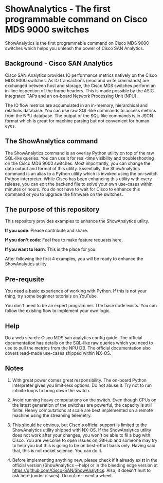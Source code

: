 
# ShowAnalytics - The first programmable command on Cisco MDS 9000 switches

ShowAnalytics is the first programmable command on Cisco MDS 9000 switches which helps you unleash the power of Cisco SAN Analytics.

## Background - Cisco SAN Analytics

Cisco SAN Analytics provides IO performance metrics natively on the Cisco MDS 9000 switches. As IO transactions (read and write commands) are exchanged between host and storage, the Cisco MDS switches perform an in-line inspection of the frame headers. This is made possible by the ASIC integrated TAPs and an on-board Network Processing Unit (NPU).

The IO flow metrics are accumulated in an in-memory, hierarchical and relations database. You can use raw SQL-like commands to access metrics from the NPU database. The output of the SQL-like commands is in JSON format which is great for machine parsing but not convenient for human eyes.

## The ShowAnalytics command

The ShowAnalytics command is an overlay Python utility on top of the raw SQL-like queries. You can use it for real-time visibility and troubleshooting on the Cisco MDS 9000 switches. Most importantly, you can change the data output and format of this utility. Essentially, the ShowAnalytics command is an alias to a Python utility which is invoked using the on-switch Python interpreter. While Cisco has been enhancing this utility with every release, you can edit the backend file to solve your own use-cases within minutes or hours. You do not have to wait for Cisco to enhance this command or you to upgrade the firmware on the switches.

## The purpose of this repository

This repository provides examples to enhance the ShowAnalytics utility.

**If you code**: Please contribute and share.

**If you don't code**: Feel free to make feature requests here.

**If you want to learn**: This is the place for you

After following the first 4 examples, you will be ready to enhance the ShowAnalytics utility.

## Pre-requsite

You need a basic experience of working with Python. If this is not your thing, try some beginner tutorials on YouTube.

You don't need to be an expert programmer. The base code exists. You can follow the existing flow to implement your own logic.

## Help
Do a web search: Cisco MDS san analytics config guide. 
The official documentation has details on the SQL-like raw queries which you need to use to pull the metrics from the NPU DB. The official documentation also covers read-made use-cases shipped within NX-OS.

## Notes

1. With great power comes great responsibility. The on-board Python interpreter gives you limit-less options. Do not abuse it. Try not to run infinite loops to bring down the switch.

2. Avoid running heavy computations on the switch. Even though CPUs on the latest generation of the switches are powerful, the capacity is still finite. Heavy computations at scale are best implemented on a remote machine using the streaming telemetry.

3. This should be obvious, but Cisco's official support is limited to the ShowAnalytics utility shipped with NX-OS. If the ShowAnalytics utility does not work after your changes, you won't be able to fil a bug with Cisco. You are welcome to open issues on GitHub and someone may try to help you but this is going to be on best-effort basis only. Having said that, this is not rocket science. You can do it.
4. Before implementing anything new, please check if it already exist in the official version (ShowAnalytics --help) or in the bleeding edge version at https://github.com/Cisco-SAN/ShowAnalytics. Also, it doesn't hurt to ask here (under issues). Do not re-invent a wheel.
